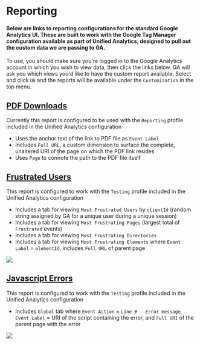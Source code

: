 # Reporting

#### Below are links to reporting configurations for the standard Google Analytics UI. These are built to work with the Google Tag Manager configuration available as part of Unified Analytics, designed to pull out the custom data we are passing to GA.

To use, you should make sure you're logged in to the Google Analytics account in which you wish to view data, then click the links below. GA will ask you which views you'd like to have the custom report available. Select and click `Ok` and the reports will be available under the `Customization` in the top menu.

## [PDF Downloads](https://www.google.com/analytics/web/template?uid=4fC3iHOLTfCC8Q17D9WCTw)

Currently this report is configured to be used with the `Reporting` profile included in the Unified Analytics configuration

- Uses the anchor text of the link to PDF file as `Event Label`
- Includes `Full URL`, a custom dimension to surface the complete, unaltered URI of the page on which the PDF link resides
- Uses `Page` to connote the path to the PDF file itself

## [Frustrated Users](https://www.google.com/analytics/web/template?uid=kxWo7ztZRpSQyl9p18EvLQ)

This report is configured to work with the `Testing` profile included in the Unified Analytics configuration

- Includes a tab for viewing `Most Frustrated Users` by `clientId` (random string assigned by GA for a unique user during a unique session)
- Includes a tab for viewing `Most Frustrating Pages` (largest total of `Frustrated` events)
- Includes a tab for viewing `Most Frustrating Directories` 
- Includes a tab for viewing `Most Frustrating Elements` where `Event Label` = `elementId`, includes `Full URL` of parent page 

![](/images/frustrated.png)

## [Javascript Errors](https://www.google.com/analytics/web/template?uid=AbKgL6f2TQy0iixylmFnOQ)

This report is configured to work with the `Testing` profile included in the Unified Analytics configuration

- Includes `Global` tab where `Event Action` = `Line # - Error message`, `Event Label` = URI of the script containing the error, and `Full URI` of the parent page with the error

![](/images/errors.png)
